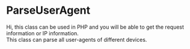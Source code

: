 # ParseUserAgent
Hi, this class can be used in PHP and you will be able to get the request information or IP information.<br>
This class can parse all user-agents of different devices.
